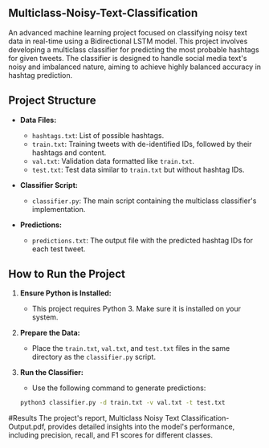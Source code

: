 ## Multiclass-Noisy-Text-Classification
An advanced machine learning project focused on classifying noisy text data in real-time using a Bidirectional LSTM model.
This project involves developing a multiclass classifier for predicting the most probable hashtags for given tweets. The classifier is designed to handle social media text's noisy and imbalanced nature, aiming to achieve highly balanced accuracy in hashtag prediction.

## Project Structure
- **Data Files:**
  - `hashtags.txt`: List of possible hashtags.
  - `train.txt`: Training tweets with de-identified IDs, followed by their hashtags and content.
  - `val.txt`: Validation data formatted like `train.txt`.
  - `test.txt`: Test data similar to `train.txt` but without hashtag IDs.

- **Classifier Script:** 
  - `classifier.py`: The main script containing the multiclass classifier's implementation.

- **Predictions:**
  - `predictions.txt`: The output file with the predicted hashtag IDs for each test tweet.

## How to Run the Project
1. **Ensure Python is Installed:**
   - This project requires Python 3. Make sure it is installed on your system.

2. **Prepare the Data:**
   - Place the `train.txt`, `val.txt`, and `test.txt` files in the same directory as the `classifier.py` script.

3. **Run the Classifier:**
   - Use the following command to generate predictions:
   ```bash
   python3 classifier.py -d train.txt -v val.txt -t test.txt

#Results
The project's report, Multiclass Noisy Text Classification-Output.pdf, provides detailed insights into the model's performance, including precision, recall, and F1 scores for different classes.

